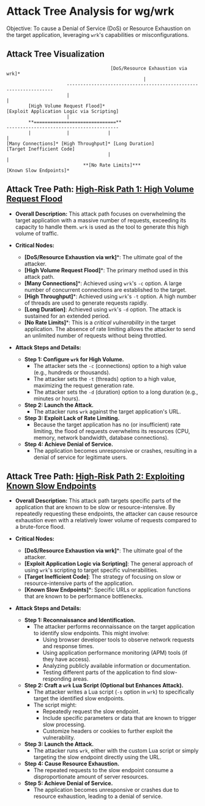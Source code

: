 # Attack Tree Analysis for wg/wrk

Objective: To cause a Denial of Service (DoS) or Resource Exhaustion on the target application, leveraging `wrk`'s capabilities or misconfigurations.

## Attack Tree Visualization

```
                                      [DoS/Resource Exhaustion via wrk]*
                                                  |
                      -----------------------------------------------------------------
                      |                                                               |
        [High Volume Request Flood]*                                    [Exploit Application Logic via Scripting]
                      |
        **==============================**                              -----------------------------------------
        |             |              |                                              |
[Many Connections]* [High Throughput]* [Long Duration]                               [Target Inefficient Code]
                                     |                                              |
                            **[No Rate Limits]***                                 [Known Slow Endpoints]*

```

## Attack Tree Path: [High-Risk Path 1: High Volume Request Flood](./attack_tree_paths/high-risk_path_1_high_volume_request_flood.md)

*   **Overall Description:** This attack path focuses on overwhelming the target application with a massive number of requests, exceeding its capacity to handle them. `wrk` is used as the tool to generate this high volume of traffic.

*   **Critical Nodes:**
    *   **[DoS/Resource Exhaustion via wrk]***: The ultimate goal of the attacker.
    *   **[High Volume Request Flood]***: The primary method used in this attack path.
    *   **[Many Connections]***: Achieved using `wrk`'s `-c` option. A large number of concurrent connections are established to the target.
    *   **[High Throughput]***: Achieved using `wrk`'s `-t` option. A high number of threads are used to generate requests rapidly.
    *   **[Long Duration]**: Achieved using `wrk`'s `-d` option. The attack is sustained for an extended period.
    *   **[No Rate Limits]***: This is a *critical vulnerability* in the target application. The absence of rate limiting allows the attacker to send an unlimited number of requests without being throttled.

*   **Attack Steps and Details:**

    *   **Step 1: Configure `wrk` for High Volume.**
        *   The attacker sets the `-c` (connections) option to a high value (e.g., hundreds or thousands).
        *   The attacker sets the `-t` (threads) option to a high value, maximizing the request generation rate.
        *   The attacker sets the `-d` (duration) option to a long duration (e.g., minutes or hours).
    *   **Step 2: Launch the Attack.**
        *   The attacker runs `wrk` against the target application's URL.
    *   **Step 3: Exploit Lack of Rate Limiting.**
        *   Because the target application has no (or insufficient) rate limiting, the flood of requests overwhelms its resources (CPU, memory, network bandwidth, database connections).
    *   **Step 4: Achieve Denial of Service.**
        *   The application becomes unresponsive or crashes, resulting in a denial of service for legitimate users.

## Attack Tree Path: [High-Risk Path 2: Exploiting Known Slow Endpoints](./attack_tree_paths/high-risk_path_2_exploiting_known_slow_endpoints.md)

*   **Overall Description:** This attack path targets specific parts of the application that are known to be slow or resource-intensive. By repeatedly requesting these endpoints, the attacker can cause resource exhaustion even with a relatively lower volume of requests compared to a brute-force flood.

*   **Critical Nodes:**
    *   **[DoS/Resource Exhaustion via wrk]***: The ultimate goal of the attacker.
    *   **[Exploit Application Logic via Scripting]**: The general approach of using `wrk`'s scripting to target specific vulnerabilities.
    *   **[Target Inefficient Code]**: The strategy of focusing on slow or resource-intensive parts of the application.
    *   **[Known Slow Endpoints]***: Specific URLs or application functions that are known to be performance bottlenecks.

*   **Attack Steps and Details:**

    *   **Step 1: Reconnaissance and Identification.**
        *   The attacker performs reconnaissance on the target application to identify slow endpoints. This might involve:
            *   Using browser developer tools to observe network requests and response times.
            *   Using application performance monitoring (APM) tools (if they have access).
            *   Analyzing publicly available information or documentation.
            *   Testing different parts of the application to find slow-responding areas.
    *   **Step 2: Craft a `wrk` Lua Script (Optional but Enhances Attack).**
        *   The attacker writes a Lua script (`-s` option in `wrk`) to specifically target the identified slow endpoints.
        *   The script might:
            *   Repeatedly request the slow endpoint.
            *   Include specific parameters or data that are known to trigger slow processing.
            *   Customize headers or cookies to further exploit the vulnerability.
    *   **Step 3: Launch the Attack.**
        *   The attacker runs `wrk`, either with the custom Lua script or simply targeting the slow endpoint directly using the URL.
    *   **Step 4: Cause Resource Exhaustion.**
        *   The repeated requests to the slow endpoint consume a disproportionate amount of server resources.
    *   **Step 5: Achieve Denial of Service.**
        *   The application becomes unresponsive or crashes due to resource exhaustion, leading to a denial of service.

